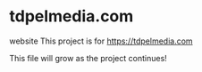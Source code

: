 # tdpelmedia.com
website
This project is for https://tdpelmedia.com

This file will grow as the project continues!

